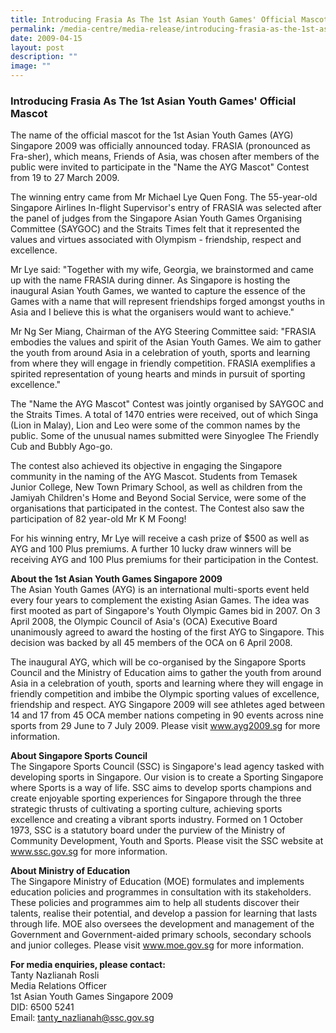 ```yaml
---
title: Introducing Frasia As The 1st Asian Youth Games' Official Mascot
permalink: /media-centre/media-release/introducing-frasia-as-the-1st-asian-youth-games-official-mascot/
date: 2009-04-15
layout: post
description: ""
image: ""
---
```

### **Introducing Frasia As The 1st Asian Youth Games' Official Mascot**

The name of the official mascot for the 1st Asian Youth Games (AYG) Singapore 2009 was officially announced today. FRASIA (pronounced as Fra-sher), which means, Friends of Asia, was chosen after members of the public were invited to participate in the "Name the AYG Mascot" Contest from 19 to 27 March 2009.

The winning entry came from Mr Michael Lye Quen Fong. The 55-year-old Singapore Airlines In-flight Supervisor's entry of FRASIA was selected after the panel of judges from the Singapore Asian Youth Games Organising Committee (SAYGOC) and the Straits Times felt that it represented the values and virtues associated with Olympism - friendship, respect and excellence.

Mr Lye said: "Together with my wife, Georgia, we brainstormed and came up with the name FRASIA during dinner. As Singapore is hosting the inaugural Asian Youth Games, we wanted to capture the essence of the Games with a name that will represent friendships forged amongst youths in Asia and I believe this is what the organisers would want to achieve."

Mr Ng Ser Miang, Chairman of the AYG Steering Committee said: "FRASIA embodies the values and spirit of the Asian Youth Games. We aim to gather the youth from around Asia in a celebration of youth, sports and learning from where they will engage in friendly competition. FRASIA exemplifies a spirited representation of young hearts and minds in pursuit of sporting excellence."

The "Name the AYG Mascot" Contest was jointly organised by SAYGOC and the Straits Times. A total of 1470 entries were received, out of which Singa (Lion in Malay), Lion and Leo were some of the common names by the public. Some of the unusual names submitted were Sinyoglee The Friendly Cub and Bubbly Ago-go.

The contest also achieved its objective in engaging the Singapore community in the naming of the AYG Mascot. Students from Temasek Junior College, New Town Primary School, as well as children from the Jamiyah Children's Home and Beyond Social Service, were some of the organisations that participated in the contest. The Contest also saw the participation of 82 year-old Mr K M Foong!

For his winning entry, Mr Lye will receive a cash prize of $500 as well as AYG and 100 Plus premiums. A further 10 lucky draw winners will be receiving AYG and 100 Plus premiums for their participation in the Contest.

**About the 1st Asian Youth Games Singapore 2009**
<br>
The Asian Youth Games (AYG) is an international multi-sports event held every four years to complement the existing Asian Games. The idea was first mooted as part of Singapore's Youth Olympic Games bid in 2007. On 3 April 2008, the Olympic Council of Asia's (OCA) Executive Board unanimously agreed to award the hosting of the first AYG to Singapore. This decision was backed by all 45 members of the OCA on 6 April 2008.

The inaugural AYG, which will be co-organised by the Singapore Sports Council and the Ministry of Education aims to gather the youth from around Asia in a celebration of youth, sports and learning where they will engage in friendly competition and imbibe the Olympic sporting values of excellence, friendship and respect. AYG Singapore 2009 will see athletes aged between 14 and 17 from 45 OCA member nations competing in 90 events across nine sports from 29 June to 7 July 2009. Please visit www.ayg2009.sg for more information.

**About Singapore Sports Council**
<br>
The Singapore Sports Council (SSC) is Singapore's lead agency tasked with developing sports in Singapore. Our vision is to create a Sporting Singapore where Sports is a way of life. SSC aims to develop sports champions and create enjoyable sporting experiences for Singapore through the three strategic thrusts of cultivating a sporting culture, achieving sports excellence and creating a vibrant sports industry. Formed on 1 October 1973, SSC is a statutory board under the purview of the Ministry of Community Development, Youth and Sports. Please visit the SSC website at www.ssc.gov.sg for more information.

**About Ministry of Education**
<br>
The Singapore Ministry of Education (MOE) formulates and implements education policies and programmes in consultation with its stakeholders. These policies and programmes aim to help all students discover their talents, realise their potential, and develop a passion for learning that lasts through life. MOE also oversees the development and management of the Government and Government-aided primary schools, secondary schools and junior colleges. Please visit www.moe.gov.sg for more information.

**For media enquiries, please contact:**
<br>
Tanty Nazlianah Rosli
<br>
Media Relations Officer
<br>
1st Asian Youth Games Singapore 2009
<br>
DID: 6500 5241
<br>
Email: tanty_nazlianah@ssc.gov.sg
